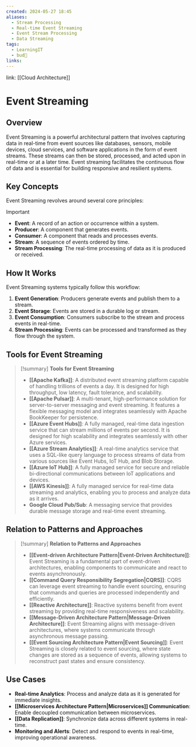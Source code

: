 ```yaml
---
created: 2024-05-27 18:45
aliases:
  - Stream Processing
  - Real-time Event Streaming
  - Event Stream Processing
  - Data Streaming
tags:
  - LearningIT
  - bud🌿
links:
---
```


link: [[Cloud Architecture]]

# Event Streaming

## Overview

Event Streaming is a powerful architectural pattern that involves capturing data in real-time from event sources like databases, sensors, mobile devices, cloud services, and software applications in the form of event streams. These streams can then be stored, processed, and acted upon in real-time or at a later time. Event streaming facilitates the continuous flow of data and is essential for building responsive and resilient systems.

## Key Concepts

Event Streaming revolves around several core principles:

> [!important]
> 
> - **Event**: A record of an action or occurrence within a system.
> - **Producer**: A component that generates events.
> - **Consumer**: A component that reads and processes events.
> - **Stream**: A sequence of events ordered by time.
> - **Stream Processing**: The real-time processing of data as it is produced or received.

## How It Works

Event Streaming systems typically follow this workflow:

1. **Event Generation**: Producers generate events and publish them to a stream.
2. **Event Storage**: Events are stored in a durable log or stream.
3. **Event Consumption**: Consumers subscribe to the stream and process events in real-time.
4. **Stream Processing**: Events can be processed and transformed as they flow through the system.

## Tools for Event Streaming

> [!summary] **Tools for Event Streaming**
> 
> - **[[Apache Kafka]]**: A distributed event streaming platform capable of handling trillions of events a day. It is designed for high throughput, low latency, fault tolerance, and scalability.
> - **[[Apache Pulsar]]**: A multi-tenant, high-performance solution for server-to-server messaging and event streaming. It features a flexible messaging model and integrates seamlessly with Apache BookKeeper for persistence.
> - **[[Azure Event Hubs]]**: A fully managed, real-time data ingestion service that can stream millions of events per second. It is designed for high scalability and integrates seamlessly with other Azure services.
> - **[[Azure Stream Analytics]]**: A real-time analytics service that uses a SQL-like query language to process streams of data from various sources like Event Hubs, IoT Hub, and Blob Storage.
> - **[[Azure IoT Hub]]**: A fully managed service for secure and reliable bi-directional communications between IoT applications and devices.
> - **[[AWS Kinesis]]**: A fully managed service for real-time data streaming and analytics, enabling you to process and analyze data as it arrives.
> - **Google Cloud Pub/Sub**: A messaging service that provides durable message storage and real-time event streaming.

## Relation to Patterns and Approaches

> [!summary] **Relation to Patterns and Approaches**
> 
> - **[[Event-driven Architecture Pattern|Event-Driven Architecture]]**: Event Streaming is a fundamental part of event-driven architectures, enabling components to communicate and react to events asynchronously.
> - **[[Command Query Responsibility Segregation|CQRS]]**: CQRS can leverage event streaming to handle event sourcing, ensuring that commands and queries are processed independently and efficiently.
> - **[[Reactive Architecture]]**: Reactive systems benefit from event streaming by providing real-time responsiveness and scalability.
> - **[[Message-Driven Architecture Pattern|Message-Driven Architecture]]**: Event Streaming aligns with message-driven architectures, where systems communicate through asynchronous message passing.
> - **[[Event Sourcing Architecture Pattern|Event Sourcing]]**: Event Streaming is closely related to event sourcing, where state changes are stored as a sequence of events, allowing systems to reconstruct past states and ensure consistency.

## Use Cases

- **Real-time Analytics**: Process and analyze data as it is generated for immediate insights.
- **[[Microservices Architecture Pattern|Microservices]] Communication**: Enable decoupled communication between microservices.
- **[[Data Replication]]**: Synchronize data across different systems in real-time.
- **Monitoring and Alerts**: Detect and respond to events in real-time, improving operational awareness.


